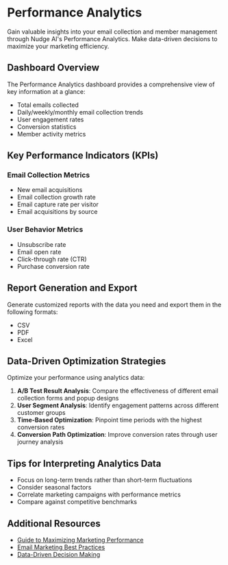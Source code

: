 # Performance Analytics

Gain valuable insights into your email collection and member management through Nudge AI's Performance Analytics. Make data-driven decisions to maximize your marketing efficiency.

## Dashboard Overview

The Performance Analytics dashboard provides a comprehensive view of key information at a glance:

- Total emails collected
- Daily/weekly/monthly email collection trends
- User engagement rates
- Conversion statistics
- Member activity metrics

## Key Performance Indicators (KPIs)

### Email Collection Metrics
- New email acquisitions
- Email collection growth rate
- Email capture rate per visitor
- Email acquisitions by source

### User Behavior Metrics
- Unsubscribe rate
- Email open rate
- Click-through rate (CTR)
- Purchase conversion rate

## Report Generation and Export

Generate customized reports with the data you need and export them in the following formats:
- CSV
- PDF
- Excel

## Data-Driven Optimization Strategies

Optimize your performance using analytics data:

1. **A/B Test Result Analysis**: Compare the effectiveness of different email collection forms and popup designs
2. **User Segment Analysis**: Identify engagement patterns across different customer groups
3. **Time-Based Optimization**: Pinpoint time periods with the highest conversion rates
4. **Conversion Path Optimization**: Improve conversion rates through user journey analysis

## Tips for Interpreting Analytics Data

- Focus on long-term trends rather than short-term fluctuations
- Consider seasonal factors
- Correlate marketing campaigns with performance metrics
- Compare against competitive benchmarks

## Additional Resources

- [Guide to Maximizing Marketing Performance](/en/analytics-management/marketing-optimization)
- [Email Marketing Best Practices](/en/features-integration/email-marketing)
- [Data-Driven Decision Making](/en/analytics-management/data-driven-decisions) 